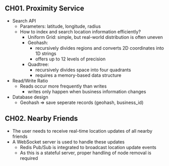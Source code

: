 ## CH01. Proximity Service

- Search API
    - Parameters: latitude, longitude, radius
    - How to index and search location information efficiently?
        - Uniform Grid: simple, but real-world distribution is often uneven
        - Geohash:
            - recursively divides regions and converts 2D coordinates into 1D strings
            - offers up to 12 levels of precision
        - Quadtree:
            - recursively divides space into four quadrants
            - requires a memory-based data structure
- Read/Write Ratio
    - Reads occur more frequently than writes
        - writes only happen when business information changes
- Database design
    - Geohash ⇒ save seperate records (geohash, business_id)

## CH02. Nearby Friends

- The user needs to receive real-time location updates of all nearby friends
- A WebSocket server is used to handle these updates
    - Redis Pub/Sub is integrated to broadcast location update events
    - As this is a stateful server, proper handling of node removal is required